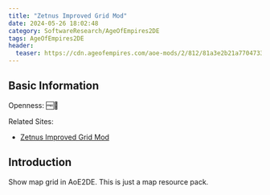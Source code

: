 ```yaml
---
title: "Zetnus Improved Grid Mod"
date: 2024-05-26 18:02:48
category: SoftwareResearch/AgeOfEmpires2DE
tags: AgeOfEmpires2DE
header:
  teaser: https://cdn.ageofempires.com/aoe-mods/2/812/81a3e2b21a77047335b2926faa05fd211c86c98494b6a16a9bda05e66c0698ce.jpg
---
```


## Basic Information

Openness: 🆓📖

Related Sites:

* [Zetnus Improved Grid Mod](https://www.ageofempires.com/mods/details/812)

## Introduction

Show map grid in AoE2DE. This is just a map resource pack.
